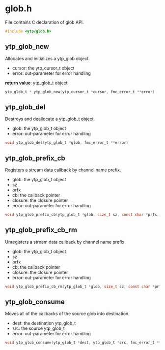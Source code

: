 # glob.h

File contains C declaration of glob API.

```c
#include <ytp/glob.h>
```

## ytp_glob_new

Allocates and initializes a ytp_glob object. 
- cursor: the ytp_cursor_t object
- error: out-parameter for error handling

**return value**: ytp_glob_t object

```c
ytp_glob_t * ytp_glob_new(ytp_cursor_t *cursor, fmc_error_t **error)
```

## ytp_glob_del

Destroys and deallocate a ytp_glob_t object. 
- glob: the ytp_glob_t object
- error: out-parameter for error handling

```c
void ytp_glob_del(ytp_glob_t *glob, fmc_error_t **error)
```

## ytp_glob_prefix_cb

Registers a stream data callback by channel name prefix. 
- glob: the ytp_glob_t object
- sz
- prfx
- cb: the callback pointer
- closure: the closure pointer
- error: out-parameter for error handling

```c
void ytp_glob_prefix_cb(ytp_glob_t *glob, size_t sz, const char *prfx, ytp_cursor_data_cb_t cb, void *closure, fmc_error_t **error)
```

## ytp_glob_prefix_cb_rm

Unregisters a stream data callback by channel name prefix. 
- glob: the ytp_glob_t object
- sz
- prfx
- cb: the callback pointer
- closure: the closure pointer
- error: out-parameter for error handling

```c
void ytp_glob_prefix_cb_rm(ytp_glob_t *glob, size_t sz, const char *prfx, ytp_cursor_data_cb_t cb, void *closure, fmc_error_t **error)
```

## ytp_glob_consume

Moves all of the callbacks of the source glob into destination. 
- dest: the destination ytp_glob_t
- src: the source ytp_glob_t
- error: out-parameter for error handling

```c
void ytp_glob_consume(ytp_glob_t *dest, ytp_glob_t *src, fmc_error_t **error)
```

